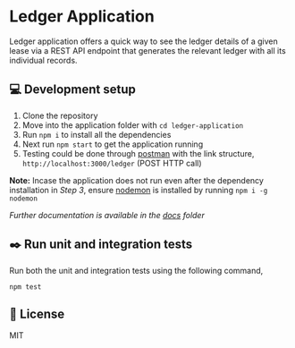 # Ledger Application

Ledger application offers a quick way to see the ledger details of a given lease via a REST API endpoint that generates the relevant ledger with all its individual records.

## 💻 Development setup

1. Clone the repository
2. Move into the application folder with `cd ledger-application`
3. Run `npm i` to install all the dependencies
4. Next run `npm start` to get the application running
5. Testing could be done through [postman](https://www.postman.com/) with the link structure, `http://localhost:3000/ledger` (POST HTTP call)

**Note:** Incase the application does not run even after the dependency installation in *Step 3*, ensure [nodemon](https://www.npmjs.com/package/nodemon/v/2.0.7) is installed by running `npm i -g nodemon`

*Further documentation is available in the [docs](docs/index.html) folder*

## ✒️ Run unit and integration tests

Run both the unit and integration tests using the following command,

```
npm test
```

## 📜 License

MIT